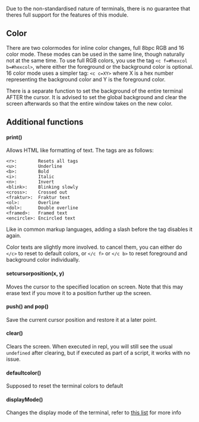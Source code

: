 Due to the non-standardised nature of terminals, there is no guarantee that theres full support for the features of this module. 

## Color

There are two colormodes for inline color changes, full 8bpc RGB and 16 color mode. These modes can be used in the same line, though naturally not at the same time. To use full RGB colors, you use the tag `<c f=#hexcol b=#hexcol>`, where either the foreground or the background color is optional. 16 color mode uses a simpler tag: `<c c=XY>` where X is a hex number representing the background color and Y is the foreground color. 

There is a separate function to set the background of the entire terminal AFTER the cursor. It is advised to set the global background and clear the screen afterwards so that the entire window takes on the new color. 

## Additional functions

#### print()

Allows HTML like formatting of text. The tags are as follows:
```
<r>:        Resets all tags
<u>:        Underline
<b>:        Bold
<i>:        Italic
<n>:        Invert
<blink>:    Blinking slowly
<cross>:    Crossed out
<fraktur>:  Fraktur text
<ol>:       Overline
<dol>:      Double overline
<framed>:   Framed text
<encircle>: Encircled text
```

Like in common markup languages, adding a slash before the tag disables it again.

Color texts are slightly more involved. to cancel them, you can either do `</c>` to reset to default colors, or `</c f>` or `</c b>` to reset foreground and background color individually. 
#### setcursorposition(x, y)

Moves the cursor to the specified location on screen. Note that this may erase text if you move it to a position further up the screen. 

#### push() and pop()

Save the current cursor position and restore it at a later point. 

#### clear()

Clears the screen. When executed in repl, you will still see the usual `undefined` after clearing, but if executed as part of a script, it works with no issue. 

#### defaultcolor() 

Supposed to reset the terminal colors to default

#### displayMode() 

Changes the display mode of the terminal, refer to [this list](https://gist.github.com/fnky/458719343aabd01cfb17a3a4f7296797#screen-modes) for more info
